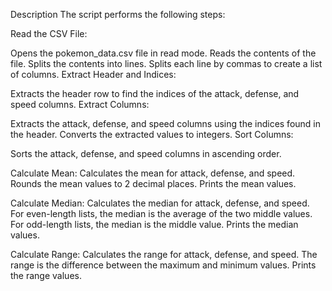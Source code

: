 Description
The script performs the following steps:

Read the CSV File:

Opens the pokemon_data.csv file in read mode.
Reads the contents of the file.
Splits the contents into lines.
Splits each line by commas to create a list of columns.
Extract Header and Indices:

Extracts the header row to find the indices of the attack, defense, and speed columns.
Extract Columns:

Extracts the attack, defense, and speed columns using the indices found in the header.
Converts the extracted values to integers.
Sort Columns:

Sorts the attack, defense, and speed columns in ascending order.

Calculate Mean:
Calculates the mean for attack, defense, and speed.
Rounds the mean values to 2 decimal places.
Prints the mean values.

Calculate Median:
Calculates the median for attack, defense, and speed.
For even-length lists, the median is the average of the two middle values.
For odd-length lists, the median is the middle value.
Prints the median values.

Calculate Range:
Calculates the range for attack, defense, and speed.
The range is the difference between the maximum and minimum values.
Prints the range values.

